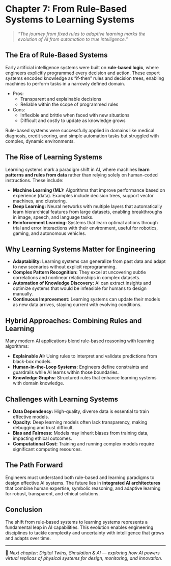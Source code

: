 # Chapter 7: From Rule-Based Systems to Learning Systems

> _“The journey from fixed rules to adaptive learning marks the evolution of AI from automation to true intelligence.”_

## The Era of Rule-Based Systems

Early artificial intelligence systems were built on **rule-based logic**, where engineers explicitly programmed every decision and action. These expert systems encoded knowledge as “if-then” rules and decision trees, enabling machines to perform tasks in a narrowly defined domain.

- Pros:
  - Transparent and explainable decisions  
  - Reliable within the scope of programmed rules  
- Cons:
  - Inflexible and brittle when faced with new situations  
  - Difficult and costly to update as knowledge grows  

Rule-based systems were successfully applied in domains like medical diagnosis, credit scoring, and simple automation tasks but struggled with complex, dynamic environments.

## The Rise of Learning Systems

Learning systems mark a paradigm shift in AI, where machines **learn patterns and rules from data** rather than relying solely on human-coded instructions. These include:

- **Machine Learning (ML):** Algorithms that improve performance based on experience (data). Examples include decision trees, support vector machines, and clustering.  
- **Deep Learning:** Neural networks with multiple layers that automatically learn hierarchical features from large datasets, enabling breakthroughs in image, speech, and language tasks.  
- **Reinforcement Learning:** Systems that learn optimal actions through trial and error interactions with their environment, useful for robotics, gaming, and autonomous vehicles.

## Why Learning Systems Matter for Engineering

- **Adaptability:** Learning systems can generalize from past data and adapt to new scenarios without explicit reprogramming.  
- **Complex Pattern Recognition:** They excel at uncovering subtle correlations and nonlinear relationships in complex datasets.  
- **Automation of Knowledge Discovery:** AI can extract insights and optimize systems that would be infeasible for humans to design manually.  
- **Continuous Improvement:** Learning systems can update their models as new data arrives, staying current with evolving conditions.

## Hybrid Approaches: Combining Rules and Learning

Many modern AI applications blend rule-based reasoning with learning algorithms:

- **Explainable AI:** Using rules to interpret and validate predictions from black-box models.  
- **Human-in-the-Loop Systems:** Engineers define constraints and guardrails while AI learns within those boundaries.  
- **Knowledge Graphs:** Structured rules that enhance learning systems with domain knowledge.

## Challenges with Learning Systems

- **Data Dependency:** High-quality, diverse data is essential to train effective models.  
- **Opacity:** Deep learning models often lack transparency, making debugging and trust difficult.  
- **Bias and Fairness:** Models may inherit biases from training data, impacting ethical outcomes.  
- **Computational Cost:** Training and running complex models require significant computing resources.

## The Path Forward

Engineers must understand both rule-based and learning paradigms to design effective AI systems. The future lies in **integrated AI architectures** that combine human expertise, symbolic reasoning, and adaptive learning for robust, transparent, and ethical solutions.

## Conclusion

The shift from rule-based systems to learning systems represents a fundamental leap in AI capabilities. This evolution enables engineering disciplines to tackle complexity and uncertainty with intelligence that grows and adapts over time.

---

📌 *Next chapter: Digital Twins, Simulation & AI — exploring how AI powers virtual replicas of physical systems for design, monitoring, and innovation.*
